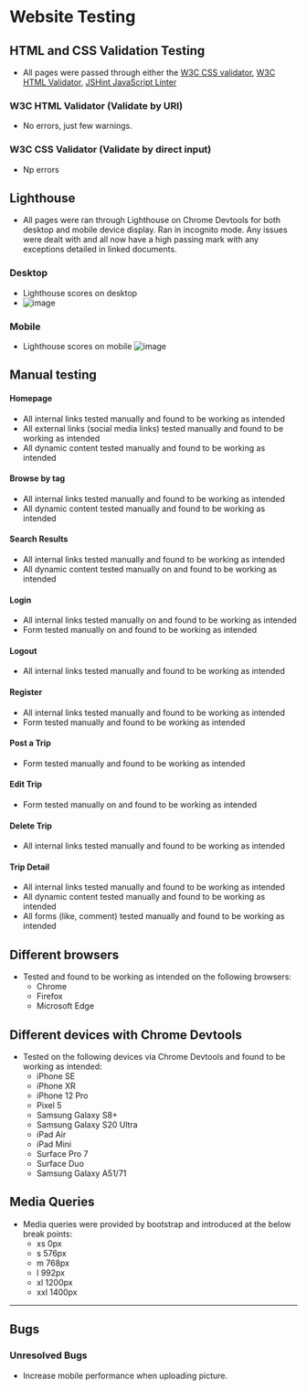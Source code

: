 # Website Testing

## HTML and CSS Validation Testing

- All pages were passed through either the [W3C CSS validator](https://jigsaw.w3.org/css-validator/), [W3C HTML Validator](https://validator.w3.org/nu/), [JSHint JavaScript Linter](https://jshint.com/)


###  W3C HTML Validator (Validate by URI)
- No errors, just few warnings.
###  W3C CSS Validator (Validate by direct input)
- Np errors
## Lighthouse
- All pages were ran through Lighthouse on Chrome Devtools for both desktop and mobile device display. Ran in incognito mode. Any issues were dealt with and all now have a high passing mark with any exceptions detailed in linked documents.

### Desktop
- Lighthouse scores on desktop
- ![image](https://user-images.githubusercontent.com/108750655/235345495-6eb0d44b-0d2e-4456-90d2-b8c7195e798a.png)


### Mobile
- Lighthouse scores on mobile
![image](https://user-images.githubusercontent.com/108750655/235345534-577fc4ad-003d-4ae7-8151-72f1be44f95c.png)

## Manual testing

#### Homepage 
- All internal links tested manually and found to be working as intended
- All external links (social media links) tested manually and found to be working as intended
- All dynamic content tested manually and found to be working as intended

#### Browse by tag
- All internal links tested manually and found to be working as intended
- All dynamic content tested manually and found to be working as intended

#### Search Results
- All internal links tested manually and found to be working as intended
- All dynamic content tested manually on and found to be working as intended


#### Login 
- All internal links tested manually on and found to be working as intended
- Form tested manually on and found to be working as intended

#### Logout
- All internal links tested manually and found to be working as intended

#### Register
- All internal links tested manually and found to be working as intended
- Form tested manually and found to be working as intended


#### Post a Trip 
- Form tested manually and found to be working as intended

#### Edit Trip
- Form tested manually on and found to be working as intended

#### Delete Trip
 - All internal links tested manually and found to be working as intended
 
#### Trip Detail
- All internal links tested manually and found to be working as intended
- All dynamic content tested manually and found to be working as intended
- All forms (like, comment) tested manually and found to be working as intended



## Different browsers
- Tested and found to be working as intended on the following browsers:
    - Chrome
    - Firefox
    - Microsoft Edge

## Different devices with Chrome Devtools
- Tested on the following devices via Chrome Devtools and found to be working as intended:
    - iPhone SE
    - iPhone XR
    - iPhone 12 Pro
    - Pixel 5
    - Samsung Galaxy S8+
    - Samsung Galaxy S20 Ultra
    - iPad Air
    - iPad Mini
    - Surface Pro 7
    - Surface Duo 
    - Samsung Galaxy A51/71


## Media Queries
- Media queries were provided by bootstrap and introduced at the below break points:
    - xs 0px
    - s 576px
    - m 768px
    - l 992px
    - xl 1200px
    - xxl 1400px

---
## Bugs

### Unresolved Bugs
- Increase mobile performance when uploading picture. 
